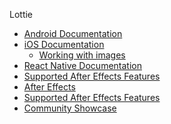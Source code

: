 Lottie

* [Android Documentation](/android.md)
* [iOS Documentation](/ios.md)
  * [Working with images]()
* [React Native Documentation]()
* [Supported After Effects Features](/supported-features.md)
* [After Effects]()
* [Supported After Effects Features]()
* [Community Showcase]()